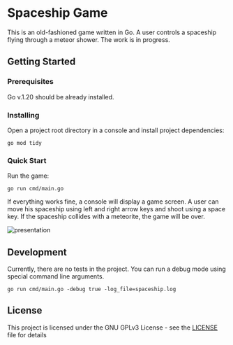 # Spaceship Game

This is an old-fashioned game written in Go. 
A user controls a spaceship flying through a meteor shower.
The work is in progress.

## Getting Started

### Prerequisites

Go v.1.20 should be already installed.

### Installing

Open a project root directory in a console and install project dependencies:
```shell
go mod tidy
```

### Quick Start

Run the game:
```shell
go run cmd/main.go
```

If everything works fine, a console will display a game screen. A user can move his spaceship using left and right arrow keys and shoot using a space key. If the spaceship collides with a meteorite, the game will be over.

![presentation](presentation.gif)

## Development

Currently, there are no tests in the project. You can run a debug mode using special command line arguments.
```shell
go run cmd/main.go -debug true -log_file=spaceship.log
```

## License

This project is licensed under the GNU GPLv3  License - see the [LICENSE](LICENSE) file for details
